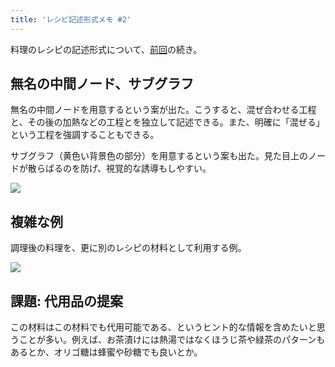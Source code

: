```yaml
---
title: 'レシピ記述形式メモ #2'
---
```

料理のレシピの記述形式について、[前回](https://r7kamura.com/articles/2022-05-13-mermaid-recipe-memo)の続き。

無名の中間ノード、サブグラフ
--------------

無名の中間ノードを用意するという案が出た。こうすると、混ぜ合わせる工程と、その後の加熱などの工程とを独立して記述できる。また、明確に「混ぜる」という工程を強調することもできる。

サブグラフ（黄色い背景色の部分）を用意するという案も出た。見た目上のノードが散らばるのを防げ、視覚的な誘導もしやすい。

![](https://lh4.googleusercontent.com/UbkMF2u4dovk_seT2EX4LsyIq8fy0-Lcf1bEKuhyk7VZspZl6N-ciE4VBj4BCPRTfIuONjFOWb0prKgNGNP8Mm4o1wnB_zNJCYTpHPMHIMTDrlbyw8ZJbczIco2CnbsEmTs7skxATL8VtZB0jw)

複雑な例
----

調理後の料理を、更に別のレシピの材料として利用する例。

![](https://lh6.googleusercontent.com/gBAT5FPqlaYi6pT9nnCGoSdq5JnEYoan6n8-3aUQwF83KcGGaOG41KAjklsf-YVIuodd6RixBD6cVb3WjfDok-8rvcOysfH_x3aLwpE4JD2OF5p2dkSvqEXhJXXYYUqp90iWOO34XQNkuTZnFw)

課題: 代用品の提案
----------

この材料はこの材料でも代用可能である、というヒント的な情報を含めたいと思うことが多い。例えば、お茶漬けには熱湯ではなくほうじ茶や緑茶のパターンもあるとか、オリゴ糖は蜂蜜や砂糖でも良いとか。
